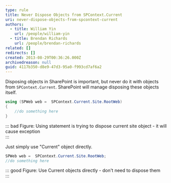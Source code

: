```yaml
---
type: rule
title: Never Dispose Objects from SPContext.Current
uri: never-dispose-objects-from-spcontext-current
authors:
  - title: William Yin
    url: /people/william-yin
  - title: Brendan Richards
    url: /people/brendan-richards
related: []
redirects: []
created: 2013-08-29T00:36:26.000Z
archivedreason: null
guid: 4117b350-d8e9-47d3-95a0-f993cd7af6a2
---
```

Disposing objects in SharePoint is important, but never do it with objects from `SPContext.Current`. SharePoint will manage disposing these objects itself.

```csharp
using (SPWeb web =  SPContext.Current.Site.RootWeb)
{
    //do something here
}
```

::: bad
Figure: Using statement is trying to dispose current site object - it will cause exception  
:::

Just simply use "Current" object directly.

```csharp
SPWeb web =  SPContext.Current.Site.RootWeb;
//do something here
```

::: good
Figure: Use Current objects directly - don't need to dispose them  
:::

<!--endintro-->
